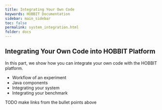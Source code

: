 ```yaml
---
title: Integrating Your Own Code
keywords: HOBBIT Documentation
sidebar: main_sidebar
toc: false
permalink: system_integration.html
folder: docs
---
```


## Integrating Your Own Code into HOBBIT Platform

In this part, we show how you can integrate your own code with the HOBBIT platform. 

* Workflow of an experiment
* Java components
* Integrating your system
* Integrating your benchmark

TODO make links from the bullet points above
